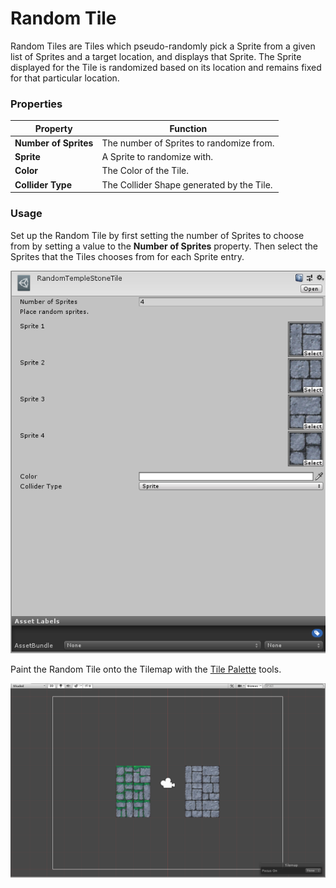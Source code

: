 # Random Tile

Random Tiles are Tiles which pseudo-randomly pick a Sprite from a given list of Sprites and a target location, and displays that Sprite. The Sprite displayed for the Tile is randomized based on its location and remains fixed for that particular location.

### Properties

| Property              | Function                                  |
| --------------------- | ----------------------------------------- |
| __Number of Sprites__ | The number of Sprites to randomize from.  |
| __Sprite__            | A Sprite to randomize with.               |
| __Color__             | The Color of the Tile.                    |
| __Collider Type__     | The Collider Shape generated by the Tile. |

### Usage

Set up the Random Tile by first setting the number of Sprites to choose from by setting a value to the __Number of Sprites__ property.  Then select the Sprites that the Tiles chooses from for each Sprite entry.

![Random Tile Editor](images/RandomTileEditor.png)

Paint the Random Tile onto the Tilemap with the [Tile Palette](https://docs.unity3d.com/Manual/Tilemap-Painting.html) tools.

![Scene View with Random Tile](images/RandomTile.png)